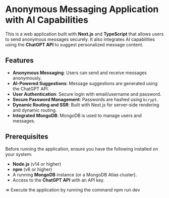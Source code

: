 # Anonymous Messaging Application with AI Capabilities

This is a web application built with **Next.js** and **TypeScript** that allows users to send anonymous messages securely. It also integrates AI capabilities using the **ChatGPT API** to suggest personalized message content.

## Features

- **Anonymous Messaging**: Users can send and receive messages anonymously.
- **AI-Powered Suggestions**: Message suggestions are generated using the ChatGPT API.
- **User Authentication**: Secure login with email/username and password.
- **Secure Password Management**: Passwords are hashed using `bcrypt`.
- **Dynamic Routing and SSR**: Built with Next.js for server-side rendering and dynamic routing.
- **Integrated MongoDB**: MongoDB is used to manage users and messages.

## Prerequisites

Before running the application, ensure you have the following installed on your system:

- **Node.js** (v14 or higher)
- **npm** (v6 or higher)
- A running **MongoDB** instance (or a MongoDB Atlas cluster).
- Access to the **ChatGPT API** with an API key.


=> Execute the application by running the command npm run dev
